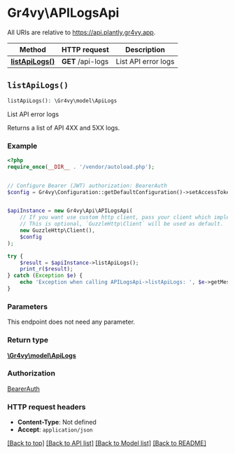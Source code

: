 # Gr4vy\APILogsApi

All URIs are relative to https://api.plantly.gr4vy.app.

Method | HTTP request | Description
------------- | ------------- | -------------
[**listApiLogs()**](APILogsApi.md#listApiLogs) | **GET** /api-logs | List API error logs


## `listApiLogs()`

```php
listApiLogs(): \Gr4vy\model\ApiLogs
```

List API error logs

Returns a list of API 4XX and 5XX logs.

### Example

```php
<?php
require_once(__DIR__ . '/vendor/autoload.php');


// Configure Bearer (JWT) authorization: BearerAuth
$config = Gr4vy\Configuration::getDefaultConfiguration()->setAccessToken('YOUR_ACCESS_TOKEN');


$apiInstance = new Gr4vy\Api\APILogsApi(
    // If you want use custom http client, pass your client which implements `GuzzleHttp\ClientInterface`.
    // This is optional, `GuzzleHttp\Client` will be used as default.
    new GuzzleHttp\Client(),
    $config
);

try {
    $result = $apiInstance->listApiLogs();
    print_r($result);
} catch (Exception $e) {
    echo 'Exception when calling APILogsApi->listApiLogs: ', $e->getMessage(), PHP_EOL;
}
```

### Parameters

This endpoint does not need any parameter.

### Return type

[**\Gr4vy\model\ApiLogs**](../Model/ApiLogs.md)

### Authorization

[BearerAuth](../../README.md#BearerAuth)

### HTTP request headers

- **Content-Type**: Not defined
- **Accept**: `application/json`

[[Back to top]](#) [[Back to API list]](../../README.md#endpoints)
[[Back to Model list]](../../README.md#models)
[[Back to README]](../../README.md)
